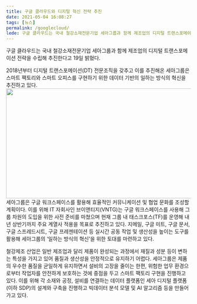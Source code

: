 ```yaml
---
title: 구글 클라우드와 디지털 혁신 전략 추진
date: 2021-05-04 16:08:27
tags: [뉴스]
permalink: /googlecloud/
lede: 구글 클라우드는 국내 철강소재전문기업 세아그룹과 함께 제조업의 디지털 트랜스포메이션 전략을 수립해 추진한다고 19일 밝혔다.
---
```


구글 클라우드는 국내 철강소재전문기업 세아그룹과 함께 제조업의 디지털 트랜스포메이션 전략을 수립해 추진한다고 19일 밝혔다.

2018년부터 디지털 트랜스포메이션(DT) 전문조직을 갖추고 이를 추진해온 세아그룹은 스마트 팩토리와 스마트 오피스를 구현하기 위한 데이터 기반의 일하는 방식의 혁신을 추진하고 있다.
<img src="https://source.unsplash.com/3fPXt37X6UQ/" width="1000" height="300" />
세아그룹은 구글 워크스페이스를 활용해 효율적인 커뮤니케이션 및 협업 문화를 조성할 계획이다. 이를 위해 IT 자회사인 브이앤티지(VNTG)는 구글 워크스페이스를 사용해 그룹 차원의 도입을 위한 사전 준비를 마쳤으며 현재 그룹 내 태스크포스(TF)를 운영해 내년 상반기까지 주요 계열사 적용을 목표로 추진하고 있다. 지메일, 구글 미트, 구글 문서, 구글 스프레드시트, 구글 프레젠테이션 등 실시간 공동 작업 및 생산성을 높이는 도구를 활용해 세아그룹의 ‘일하는 방식의 혁신’을 위한 토대를 마련하고 있다.
    
철강제조 산업은 일반 제조업과 달리 제품이 완성되는 과정에서 재질과 성분 등이 변하는 특성을 가지고 있어 품질과 생산성을 안정적으로 유지하기 어렵다. 세아그룹은 제품의 우수한 품질을 균일하게 유지하면서 설비의 고장을 줄이는 한편, 위험한 업무 환경으로부터 작업자를 안전하게 보호하는 것에 중점을 두고 스마트 팩토리 구현을 진행하고 있다. 이를 위해 각 소재와 공정, 설비를 연결하는 데이터 플랫폼인 세아 디지털 플랫폼(이하 SDP)의 설계와 구축을 진행하고 빅데이터 분석 모델 및 AI 알고리즘 등을 만들어 가고 있다.
